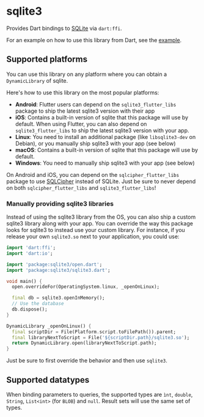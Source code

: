 # sqlite3

Provides Dart bindings to [SQLite](https://www.sqlite.org/index.html) via `dart:ffi`.

For an example on how to use this library from Dart, see the [example](https://pub.dev/packages/sqlite3#-example-tab-).

## Supported platforms

You can use this library on any platform where you can obtain a `DynamicLibrary` of sqlite.

Here's how to use this library on the most popular platforms:

- __Android__: Flutter users can depend on the `sqlite3_flutter_libs` package to ship the latest sqlite3
  version with their app
- __iOS__: Contains a built-in version of sqlite that this package will use by default. 
  When using Flutter, you can also depend on `sqlite3_flutter_libs` to ship the latest
  sqlite3 version with your app.
- __Linux__: You need to install an additional package (like `libsqlite3-dev` on Debian), or you manually
  ship sqlite3 with your app (see below)
- __macOS__: Contains a built-in version of sqlite that this package will use by default.
- __Windows__: You need to manually ship sqlite3 with your app (see below)

On Android and iOS, you can depend on the `sqlcipher_flutter_libs` package to use 
[SQLCipher](https://www.zetetic.net/sqlcipher/) instead of SQLite.
Just be sure to never depend on both `sqlcipher_flutter_libs` and `sqlite3_flutter_libs`!

### Manually providing sqlite3 libraries

Instead of using the sqlite3 library from the OS, you can also ship a custom sqlite3 library along
with your app. You can override the way this package looks for sqlite3 to instead use your custom
library.
For instance, if you release your own `sqlite3.so` next to your application, you could use:

```dart
import 'dart:ffi';
import 'dart:io';

import 'package:sqlite3/open.dart';
import 'package:sqlite3/sqlite3.dart';

void main() {
  open.overrideFor(OperatingSystem.linux, _openOnLinux);

  final db = sqlite3.openInMemory();
  // Use the database
  db.dispose();
}

DynamicLibrary _openOnLinux() {
  final scriptDir = File(Platform.script.toFilePath()).parent;
  final libraryNextToScript = File('${scriptDir.path}/sqlite3.so');
  return DynamicLibrary.open(libraryNextToScript.path);
}
```

Just be sure to first override the behavior and then use `sqlite3`.

## Supported datatypes

When binding parameters to queries, the supported types are `ìnt`,
`double`, `String`, `List<int>` (for `BLOB`) and `null`.
Result sets will use the same set of types.